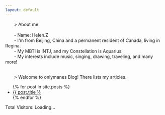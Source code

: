 ```yaml
---
layout: default
---
```


<div class="about-section">
  <p>
    &emsp;&emsp;> About me:
  <br>
  <br>&emsp;&emsp;- Name: Helen.Z
  <br>&emsp;&emsp;- I'm from Beijing, China and a permanent resident of Canada, living in Regina.
  <br>&emsp;&emsp;- My MBTI is INTJ, and my Constellation is Aquarius.
  <br>&emsp;&emsp;- My interests include music, singing, drawing, traveling, and many more!
  </p>
</div>

<div class="post-section">
  <p><br>&emsp;&emsp;> Welcome to onlymanes Blog! There lists my articles.</p>
  <ul class="post-list">
    {% for post in site.posts %}
      <li class="post-item">
        <a href="{{ post.url }}" class="post-link">{{ post.title }}</a>
      </li>
    {% endfor %}
  </ul>
</div>

<div class="visitor-counter">
  Total Visitors: <span id="visitorCount">Loading...</span>
</div>

<script type="module">
  import { initializeApp } from "https://www.gstatic.com/firebasejs/9.22.0/firebase-app.js";
  import { getDatabase, ref, runTransaction, onValue } from "https://www.gstatic.com/firebasejs/9.22.0/firebase-database.js";

  const firebaseConfig = {
    apiKey: "AIzaSyAETlOOjT2ulQn-JeUrNKdRMaYhR4o7D2k",
    authDomain: "onlymanes-blog.firebaseapp.com",
    databaseURL: "https://onlymanes-blog-default-rtdb.firebaseio.com",
    projectId: "onlymanes-blog",
    storageBucket: "onlymanes-blog.appspot.com",
    messagingSenderId: "888926945739",
    appId: "1:888926945739:web:094a1e33c1f01512bb364e"
  };

  try {
    const app = initializeApp(firebaseConfig);
    const db = getDatabase(app);
    
    document.addEventListener('DOMContentLoaded', () => {
      const counterRef = ref(db, 'visitorCount');
      
      if (!sessionStorage.getItem('counted')) {
        runTransaction(counterRef, (current) => {
          return (current === null ? 1 : current + 1);
        }).catch((error) => {
          console.error('Transaction error:', error);
        });
        sessionStorage.setItem('counted', 'true');
      }

      onValue(counterRef, 
        (snapshot) => {
          document.getElementById('visitorCount').textContent = snapshot.val() || 0;
        }, 
        (error) => {
          console.error('Listener error:', error);
          document.getElementById('visitorCount').textContent = 'Offline';
        }
      );
    });

  } catch (error) {
    console.error('Firebase init error:', error);
    document.getElementById('visitorCount').textContent = 'System Error';
  }
</script>